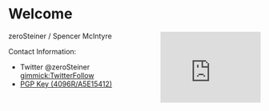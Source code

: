 # Welcome

<iframe align="right" src="http://githubbadge.appspot.com/zeroSteiner?s=1" style="border: 0;height: 142px;width: 200px;overflow: hidden;" frameBorder="0"></iframe>
zeroSteiner / Spencer McIntyre

Contact Information:

*  Twitter @zeroSteiner [gimmick:TwitterFollow](@zeroSteiner)
*  [PGP Key (4096R/A5E15412)](https://keybase.io/zerosteiner)
